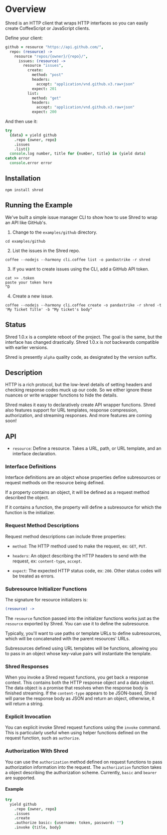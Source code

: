 # Overview

Shred is an HTTP client that wraps HTTP interfaces so you can easily create CoffeeScript or JavaScript clients.

Define your client:

```coffeescript
github = resource "https://api.github.com/",
  repo: (resource) ->
    resource "repos/{owner}/{repo}/",
      issues: (resource) ->
        resource "issues",
          create:
            method: "post"
            headers:
              accept: "application/vnd.github.v3.raw+json"
            expect: 201
          list:
            method: "get"
            headers:
              accept: "application/vnd.github.v3.raw+json"
            expect: 200
```

And then use it:

```coffeescript
try
  {data} = yield github
    .repo {owner, repo}
    .issues
    .list()
  console.log number, title for {number, title} in (yield data)
catch error
  console.error error
```

## Installation

```
npm install shred
```

## Running the Example

We've built a simple issue manager CLI to show how to use Shred to wrap an API like GitHub's.

1. Change to the `examples/github` directory.

  ```
  cd examples/github
  ```

2. List the issues in the Shred repo.

  ```
  coffee --nodejs --harmony cli.coffee list -o pandastrike -r shred
  ```

3. If you want to create issues using the CLI, add a GitHub API token.

  ```
  cat >> .token
  paste your token here
  ^D
  ```

4. Create a new issue.

  ```
  coffee --nodejs --harmony cli.coffee create -o pandastrike -r shred -t 'My Ticket Title' -b "My ticket's body"
  ```

## Status

Shred 1.0.x is a complete reboot of the project. The goal is the same, but the interface has changed drastically. Shred 1.0.x is _not_ backwards compatible with earlier versions.

Shred is presently `alpha` quality code, as designated by the version suffix.

## Description

HTTP is a rich protocol, but the low-level details of setting headers and checking response codes muck up our code. So we either ignore these nuances or write wrapper functions to hide the details.

Shred makes it easy to declaratively create API wrapper functions. Shred also features support for URL templates, response compression, authorization, and streaming responses. And more features are coming soon!

## API

* `resource`: Define a resource. Takes a URL, path, or URL template, and an interface declaration.

### Interface Definitions

Interface definitions are an object whose properties define subresources or request methods on the resource being defined.

If a property contains an object, it will be defined as a request method described the object.

If it contains a function, the property will define a subresource for which the function is the initializer.

### Request Method Descriptions

Request method descriptions can include three properties:

* `method`: The HTTP method used to make the request, ex: `GET`, `PUT`.

* `headers`: An object describing the HTTP headers to send with the request, ex: `content-type`, `accept`.

* `expect`: The expected HTTP status code, ex: `200`. Other status codes will be treated as errors.

### Subresource Initializer Functions

The signature for resource initializers is:

```coffeescript
(resource) ->
```

The `resource` function passed into the initializer functions works just as the `resource` exported by Shred. You can use it to define the subresource.

Typically, you'll want to use paths or template URLs to define subresources, which will be concatenated with the parent resources' URLs.

Subresources defined using URL templates will be functions, allowing you to pass in an object whose key-value pairs will instantiate the template.

### Shred Responses

When you invoke a Shred request functions, you get back a response context. This contains both the HTTP response object and a data object. The data object is a promise that resolves when the response body is finished streaming. If the `content-type` appears to be JSON-based, Shred will parse the response body as JSON and return an object, otherwise, it will return a string.

### Explicit Invocation

You can explicit invoke Shred request functions using the `invoke` command. This is particularly useful when using helper functions defined on the request function, such as `authorize`.

### Authorization With Shred

You can use the `authorization` method defined on request functions to pass authorization information into the request. The `authorization` function takes a object describing the authorization scheme. Currently, `basic` and `bearer` are supported.

#### Example

```coffeescript
try
  yield github
    .repo {owner, repo}
    .issues
    .create
    .authorize basic: {username: token, password: ""}
    .invoke {title, body}
```
